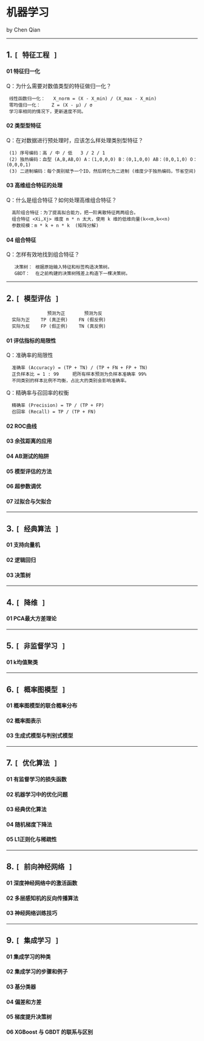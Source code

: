 # 机器学习
  by Chen Qian

------------------------------


**1. `[ 特征工程 ]`**    
------------------------------

#### 01 特征归一化

  Q：为什么需要对数值类型的特征做归一化？
     
     线性函数归一化：   X_norm = (X - X_min) / (X_max - X_min)
     零均值归一化：    Z = (X - μ) / σ
     学习率相同的情况下，更新速度不同。

#### 02 类型型特征

   Q：在对数据进行预处理时，应该怎么样处理类别型特征？
    
     (1) 序号编码：高 / 中 / 低   3 / 2 / 1
     (2) 独热编码：血型 (A,B,AB,O) A：(1,0,0,0) B：(0,1,0,0) AB：(0,0,1,0) O：(0,0,0,1) 
     (3) 二进制编码：每个类别赋予一个ID，然后转化为二进制 (维度少于独热编码，节省空间)
   

#### 03 高维组合特征的处理

   Q：什么是组合特征？如何处理高维组合特征？
      
      高阶组合特征：为了提高拟合能力，把一阶离散特征两两组合。
      组合特征 <Xi,Xj> 维度 m * n 太大，使用 k 维的低维向量(k<<m,k<<n) 
      参数规模：m * k + n * k  (矩阵分解)

#### 04 组合特征

   Q：怎样有效地找到组合特征？
       
       决策树： 根据原始输入特征和标签构造决策树。
       GBDT：  在之前构建的决策树残差上构造下一棵决策树。


------------------------------


**2. `[ 模型评估 ]`**    
------------------------------

                   预测为正       预测为反
      实际为正    TP (真正例)    FN (假反例)
      实际为反    FP (假正例)    TN (真反例)



#### 01 评估指标的局限性

   Q：准确率的局限性
      
      准确率 (Accuracy) = (TP + TN) / (TP + FN + FP + TN)
      正负样本比 = 1 : 99     把所有样本预测为负样本准确率 99%
      不同类别的样本比例不均衡，占比大的类别会影响准确率。
      

   Q：精确率与召回率的权衡
      
      精确率 (Precision) = TP / (TP + FP)
      召回率 (Recall) = TP / (TP + FN)



#### 02 ROC曲线

#### 03 余弦距离的应用

#### 04 AB测试的陷阱

#### 05 模型评估的方法

#### 06 超参数调优

#### 07 过拟合与欠拟合



------------------------------


**3. `[ 经典算法 ]`**    
------------------------------

#### 01 支持向量机

#### 02 逻辑回归

#### 03 决策树



------------------------------


**4. `[ 降维 ]`**    
------------------------------

#### 01 PCA最大方差理论


------------------------------


**5. `[ 非监督学习 ]`**    
------------------------------

#### 01 k均值聚类


------------------------------


**6. `[ 概率图模型 ]`**    
------------------------------

#### 01 概率图模型的联合概率分布

#### 02 概率图表示

#### 03 生成式模型与判别式模型



------------------------------


**7. `[ 优化算法 ]`**    
------------------------------

#### 01 有监督学习的损失函数

#### 02 机器学习中的优化问题

#### 03 经典优化算法

#### 04 随机梯度下降法

#### 05 L1正则化与稀疏性



------------------------------



**8. `[ 前向神经网络 ]`**    
------------------------------

#### 01 深度神经网络中的激活函数

#### 02 多层感知机的反向传播算法

#### 03 神经网络训练技巧



------------------------------



**9. `[ 集成学习 ]`**    
------------------------------

#### 01 集成学习的种类

#### 02 集成学习的步骤和例子

#### 03 基分类器

#### 04 偏差和方差

#### 05 梯度提升决策树

#### 06 XGBoost 与 GBDT 的联系与区别
